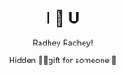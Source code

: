 <h1 align="center">I 💙 U </h1>
<p align="center">
  Radhey Radhey!
</p>
<p align="center">
Hidden 🙈💌gift for someone 💙
